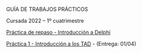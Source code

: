 GUÍA DE TRABAJOS PRÁCTICOS

Cursada 2022 – 1º cuatrimestre

[Práctica de repaso - Introducción a Delphi](practica-repaso.md)

[Práctica 1 - Introducción a los TAD](practica-1.md) - (Entrega: 01/04)

<!---
[Práctica 2 - Recursividad](practica-2.md)

[Práctica 3 - Listas](practica-3.md)

[Práctica 4 - Pilas](practica-4.md)

[Práctica 5 - Colas](practica-5.md)

[Práctica 6 - Árboles](practica-6.md)

[Práctica 7 - Tablas de hash](practica-7.md)

[Práctica 8 - Conjuntos](practica-8.md)
-->

